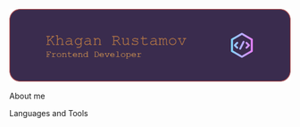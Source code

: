 ![Header](https://github.com/KhaganRustamov/khaganrustamov/blob/main/assets/github-header-image%20(1).png)

About me

Languages and Tools